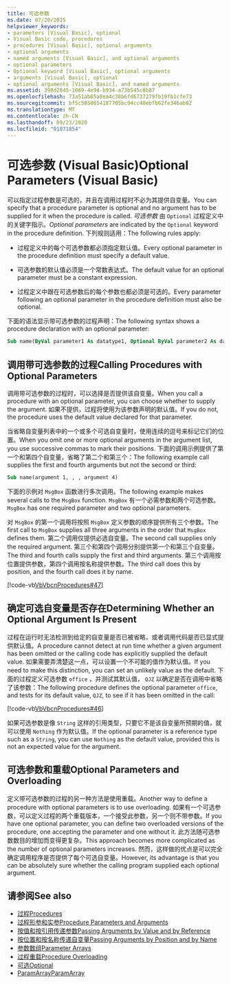 ```yaml
---
title: 可选参数
ms.date: 07/20/2015
helpviewer_keywords:
- parameters [Visual Basic], optional
- Visual Basic code, procedures
- procedures [Visual Basic], optional arguments
- optional arguments
- named arguments [Visual Basic], and optional arguments
- optional parameters
- Optional keyword [Visual Basic], optional arguments
- arguments [Visual Basic], optional
- optional arguments [Visual Basic], and named arguments
ms.assetid: 398d2845-1069-4e94-b934-a73b545c8b87
ms.openlocfilehash: 73a51ab65a8ea4c38b6fd6737279fb19fb1cfe73
ms.sourcegitcommit: bf5c5850654187705bc94cc40ebfb62fe346ab02
ms.translationtype: MT
ms.contentlocale: zh-CN
ms.lasthandoff: 09/23/2020
ms.locfileid: "91071854"
---
```

# <a name="optional-parameters-visual-basic"></a><span data-ttu-id="eab24-102">可选参数 (Visual Basic)</span><span class="sxs-lookup"><span data-stu-id="eab24-102">Optional Parameters (Visual Basic)</span></span>

<span data-ttu-id="eab24-103">可以指定过程参数是可选的，并且在调用过程时不必为其提供自变量。</span><span class="sxs-lookup"><span data-stu-id="eab24-103">You can specify that a procedure parameter is optional and no argument has to be supplied for it when the procedure is called.</span></span> <span data-ttu-id="eab24-104">*可选参数* 由 `Optional` 过程定义中的关键字指示。</span><span class="sxs-lookup"><span data-stu-id="eab24-104">*Optional parameters* are indicated by the `Optional` keyword in the procedure definition.</span></span> <span data-ttu-id="eab24-105">下列规则适用：</span><span class="sxs-lookup"><span data-stu-id="eab24-105">The following rules apply:</span></span>  
  
- <span data-ttu-id="eab24-106">过程定义中的每个可选参数都必须指定默认值。</span><span class="sxs-lookup"><span data-stu-id="eab24-106">Every optional parameter in the procedure definition must specify a default value.</span></span>  
  
- <span data-ttu-id="eab24-107">可选参数的默认值必须是一个常数表达式。</span><span class="sxs-lookup"><span data-stu-id="eab24-107">The default value for an optional parameter must be a constant expression.</span></span>  
  
- <span data-ttu-id="eab24-108">过程定义中跟在可选参数后的每个参数也都必须是可选的。</span><span class="sxs-lookup"><span data-stu-id="eab24-108">Every parameter following an optional parameter in the procedure definition must also be optional.</span></span>  
  
 <span data-ttu-id="eab24-109">下面的语法显示带可选参数的过程声明：</span><span class="sxs-lookup"><span data-stu-id="eab24-109">The following syntax shows a procedure declaration with an optional parameter:</span></span>  
  
```vb  
Sub name(ByVal parameter1 As datatype1, Optional ByVal parameter2 As datatype2 = defaultvalue)  
```  
  
## <a name="calling-procedures-with-optional-parameters"></a><span data-ttu-id="eab24-110">调用带可选参数的过程</span><span class="sxs-lookup"><span data-stu-id="eab24-110">Calling Procedures with Optional Parameters</span></span>  

 <span data-ttu-id="eab24-111">调用带可选参数的过程时，可以选择是否提供该自变量。</span><span class="sxs-lookup"><span data-stu-id="eab24-111">When you call a procedure with an optional parameter, you can choose whether to supply the argument.</span></span> <span data-ttu-id="eab24-112">如果不提供，过程将使用为该参数声明的默认值。</span><span class="sxs-lookup"><span data-stu-id="eab24-112">If you do not, the procedure uses the default value declared for that parameter.</span></span>  
  
 <span data-ttu-id="eab24-113">当省略自变量列表中的一个或多个可选自变量时，使用连续的逗号来标记它们的位置。</span><span class="sxs-lookup"><span data-stu-id="eab24-113">When you omit one or more optional arguments in the argument list, you use successive commas to mark their positions.</span></span> <span data-ttu-id="eab24-114">下面的调用示例提供了第一个和第四个自变量，省略了第二个和第三个：</span><span class="sxs-lookup"><span data-stu-id="eab24-114">The following example call supplies the first and fourth arguments but not the second or third:</span></span>  
  
```vb  
Sub name(argument 1, , , argument 4)  
```  
  
 <span data-ttu-id="eab24-115">下面的示例对 `MsgBox` 函数进行多次调用。</span><span class="sxs-lookup"><span data-stu-id="eab24-115">The following example makes several calls to the `MsgBox` function.</span></span> <span data-ttu-id="eab24-116">`MsgBox` 有一个必需参数和两个可选参数。</span><span class="sxs-lookup"><span data-stu-id="eab24-116">`MsgBox` has one required parameter and two optional parameters.</span></span>  
  
 <span data-ttu-id="eab24-117">对 `MsgBox` 的第一个调用将按照 `MsgBox` 定义参数的顺序提供所有三个参数。</span><span class="sxs-lookup"><span data-stu-id="eab24-117">The first call to `MsgBox` supplies all three arguments in the order that `MsgBox` defines them.</span></span> <span data-ttu-id="eab24-118">第二个调用仅提供必选自变量。</span><span class="sxs-lookup"><span data-stu-id="eab24-118">The second call supplies only the required argument.</span></span> <span data-ttu-id="eab24-119">第三个和第四个调用分别提供第一个和第三个自变量。</span><span class="sxs-lookup"><span data-stu-id="eab24-119">The third and fourth calls supply the first and third arguments.</span></span> <span data-ttu-id="eab24-120">第三个调用按位置提供参数，第四个调用按名称提供参数。</span><span class="sxs-lookup"><span data-stu-id="eab24-120">The third call does this by position, and the fourth call does it by name.</span></span>  
  
 [!code-vb[VbVbcnProcedures#47](~/samples/snippets/visualbasic/VS_Snippets_VBCSharp/VbVbcnProcedures/VB/Class1.vb#47)]  
  
## <a name="determining-whether-an-optional-argument-is-present"></a><span data-ttu-id="eab24-121">确定可选自变量是否存在</span><span class="sxs-lookup"><span data-stu-id="eab24-121">Determining Whether an Optional Argument Is Present</span></span>  

 <span data-ttu-id="eab24-122">过程在运行时无法检测到给定的自变量是否已被省略，或者调用代码是否已显式提供默认值。</span><span class="sxs-lookup"><span data-stu-id="eab24-122">A procedure cannot detect at run time whether a given argument has been omitted or the calling code has explicitly supplied the default value.</span></span> <span data-ttu-id="eab24-123">如果需要弄清楚这一点，可以设置一个不可能的值作为默认值。</span><span class="sxs-lookup"><span data-stu-id="eab24-123">If you need to make this distinction, you can set an unlikely value as the default.</span></span> <span data-ttu-id="eab24-124">下面的过程定义可选参数 `office` ，并测试其默认值， `QJZ` 以确定是否在调用中省略了该参数：</span><span class="sxs-lookup"><span data-stu-id="eab24-124">The following procedure defines the optional parameter `office`, and tests for its default value, `QJZ`, to see if it has been omitted in the call:</span></span>  
  
 [!code-vb[VbVbcnProcedures#46](~/samples/snippets/visualbasic/VS_Snippets_VBCSharp/VbVbcnProcedures/VB/Class1.vb#46)]  
  
 <span data-ttu-id="eab24-125">如果可选参数是像 `String` 这样的引用类型，只要它不是该自变量所预期的值，就可以使用 `Nothing` 作为默认值。</span><span class="sxs-lookup"><span data-stu-id="eab24-125">If the optional parameter is a reference type such as a `String`, you can use `Nothing` as the default value, provided this is not an expected value for the argument.</span></span>  
  
## <a name="optional-parameters-and-overloading"></a><span data-ttu-id="eab24-126">可选参数和重载</span><span class="sxs-lookup"><span data-stu-id="eab24-126">Optional Parameters and Overloading</span></span>  

 <span data-ttu-id="eab24-127">定义带可选参数的过程的另一种方法是使用重载。</span><span class="sxs-lookup"><span data-stu-id="eab24-127">Another way to define a procedure with optional parameters is to use overloading.</span></span> <span data-ttu-id="eab24-128">如果有一个可选参数，可以定义过程的两个重载版本，一个接受此参数，另一个则不带参数。</span><span class="sxs-lookup"><span data-stu-id="eab24-128">If you have one optional parameter, you can define two overloaded versions of the procedure, one accepting the parameter and one without it.</span></span> <span data-ttu-id="eab24-129">此方法随可选参数数目的增加而变得更复杂。</span><span class="sxs-lookup"><span data-stu-id="eab24-129">This approach becomes more complicated as the number of optional parameters increases.</span></span> <span data-ttu-id="eab24-130">然而，这样做的优点是可以完全确定调用程序是否提供了每个可选自变量。</span><span class="sxs-lookup"><span data-stu-id="eab24-130">However, its advantage is that you can be absolutely sure whether the calling program supplied each optional argument.</span></span>  
  
## <a name="see-also"></a><span data-ttu-id="eab24-131">请参阅</span><span class="sxs-lookup"><span data-stu-id="eab24-131">See also</span></span>

- [<span data-ttu-id="eab24-132">过程</span><span class="sxs-lookup"><span data-stu-id="eab24-132">Procedures</span></span>](./index.md)
- [<span data-ttu-id="eab24-133">过程形参和实参</span><span class="sxs-lookup"><span data-stu-id="eab24-133">Procedure Parameters and Arguments</span></span>](./procedure-parameters-and-arguments.md)
- [<span data-ttu-id="eab24-134">按值和按引用传递参数</span><span class="sxs-lookup"><span data-stu-id="eab24-134">Passing Arguments by Value and by Reference</span></span>](./passing-arguments-by-value-and-by-reference.md)
- [<span data-ttu-id="eab24-135">按位置和按名称传递自变量</span><span class="sxs-lookup"><span data-stu-id="eab24-135">Passing Arguments by Position and by Name</span></span>](./passing-arguments-by-position-and-by-name.md)
- [<span data-ttu-id="eab24-136">参数数组</span><span class="sxs-lookup"><span data-stu-id="eab24-136">Parameter Arrays</span></span>](./parameter-arrays.md)
- [<span data-ttu-id="eab24-137">过程重载</span><span class="sxs-lookup"><span data-stu-id="eab24-137">Procedure Overloading</span></span>](./procedure-overloading.md)
- [<span data-ttu-id="eab24-138">可选</span><span class="sxs-lookup"><span data-stu-id="eab24-138">Optional</span></span>](../../../language-reference/modifiers/optional.md)
- [<span data-ttu-id="eab24-139">ParamArray</span><span class="sxs-lookup"><span data-stu-id="eab24-139">ParamArray</span></span>](../../../language-reference/modifiers/paramarray.md)
